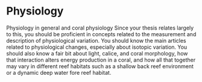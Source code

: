 # Physiology

&#x20;Physiology in general and coral physiology   Since your thesis relates largely to this, you should be proficient in concepts related to the measurement and description of physiological variation. You should know the main articles related to physiological changes, especially about isotopic variation. You should also know a fair bit about light, calice, and coral morphology, how that interaction alters energy production in a coral, and how all that together may vary in different reef habitats such as a shallow back reef environment or a dynamic deep water fore reef habitat.
